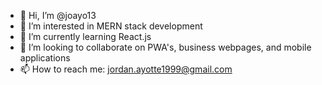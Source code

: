 - 👋 Hi, I’m @joayo13
- 👀 I’m interested in MERN stack development
- 🌱 I’m currently learning React.js
- 💞️ I’m looking to collaborate on PWA's, business webpages, and mobile applications
- 📫 How to reach me: jordan.ayotte1999@gmail.com

<!---
joayo13/joayo13 is a ✨ special ✨ repository because its `README.md` (this file) appears on your GitHub profile.
You can click the Preview link to take a look at your changes.
--->
